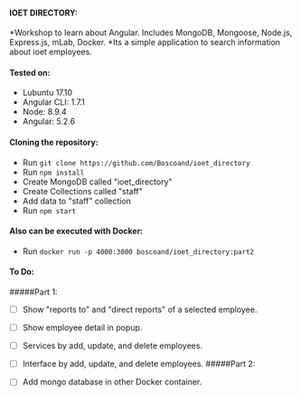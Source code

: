 #### IOET DIRECTORY:
*Workshop to learn about Angular. Includes MongoDB, Mongoose, Node.js, Express.js, mLab, Docker.
*Its a simple application to search information about ioet employees.

#### Tested on:
* Lubuntu 17.10
* Angular CLI: 1.7.1
* Node: 8.9.4
* Angular: 5.2.6

#### Cloning the repository:
* Run `git clone https://github.com/Boscoand/ioet_directory`
* Run `npm install`
* Create MongoDB called "ioet_directory"
* Create Collections called "staff"
* Add data to "staff" collection
* Run `npm start`

#### Also can be executed with Docker:
* Run `docker run -p 4000:3000 boscoand/ioet_directory:part2`

#### To Do:
#####Part 1: 
- [ ] Show "reports to" and "direct reports" of a selected employee. 
- [ ] Show employee detail in popup.
- [ ] Services by add, update, and delete employees.
- [ ] Interface by add, update, and delete employees.
#####Part 2: 
- [ ] Add mongo database in other Docker container.

